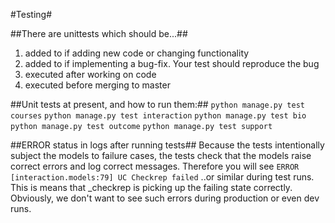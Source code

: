 #Testing#

##There are unittests which should be...##

1. added to if adding new code or changing functionality
2. added to if implementing a bug-fix. Your test should reproduce the bug
3. executed after working on code
4. executed before merging to master

##Unit tests at present, and how to run them:##
`python manage.py test courses`
`python manage.py test interaction`
`python manage.py test bio`
`python manage.py test outcome`
`python manage.py test support`

##ERROR status in logs after running tests##
Because the tests intentionally subject the models to failure cases, the tests 
check that the models raise correct errors and log correct messages.
Therefore you will see 
`ERROR [interaction.models:79] UC Checkrep failed`
..or similar during test runs. This is means that _checkrep is picking up the 
failing state correctly.
Obviously, we don't want to see such errors during production or even dev runs.